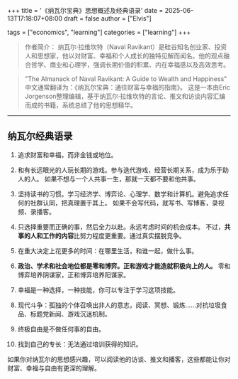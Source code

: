 +++
title = '《纳瓦尔宝典》思想概述及经典语录'
date = 2025-06-13T17:18:07+08:00
draft = false
author = ["Elvis"]

tags = ["economics", "learning"]
categories = ["learning"]
+++


> 作者简介：
> 纳瓦尔·拉维坎特（Naval Ravikant）是硅谷知名创业家、投资人和思想家，他以对财富、幸福和个人成长的独特见解而闻名。他的观点融合哲学、商业和心理学，强调长期价值的积累、内在幸福感以及高效思考。

> "The Almanack of Naval Ravikant: A Guide to Wealth and Happiness"
> 中文通常翻译为：《纳瓦尔宝典：通往财富与幸福的指南》。
> 这是一本由Eric Jorgenson整理编辑，基于纳瓦尔·拉维坎特的言论、推文和访谈内容汇编而成的书籍，系统总结了他的思想精华。
---

## 纳瓦尔经典语录

1. 追求财富和幸福，而非金钱或地位。

2. 和有长远眼光的人玩长期的游戏。参与迭代游戏，经营长期关系，成为乐于助人的人。
   如果不想与一个人共事一生，那就一天都不要和他共事。

3. 坚持读书的习惯。学习经济学、博弈论、心理学、数学和计算机。避免追求任何的社群认同，把真理置于其上。
   如果不会写代码，就写书、写博客，录视频、录播客。

4. 只选择重要而正确的事，然后全力以赴。永远考虑时间的机会成本。
   不过，**共事的人和工作的内容**比努力程度更重要。通过真实摆脱竞争。

5. 在重大决定上花更多的时间：在哪里生活，和谁一起，做什么事。

6. **政治、学术和社会地位都是零和博弈。正和游戏才能造就积极向上的人。**
    零和博弈培养阴谋家，正和博弈培养阳谋家。

7. 幸福是一种选择，一种技能，你可以专注于学习这项技能。

8. 现代斗争：孤独的个体召唤出非人的意志，阅读、冥想、锻炼……对抗垃圾食品、标题党新闻、游戏沉迷机制。

9. 终极自由是不做任何事的自由。

10. 找到自己的专长：无法通过培训获得的知识。

如果你对纳瓦尔的思想感兴趣，可以阅读他的访谈、推文和播客，这些都能让你对财富、幸福与自由有更深的理解。
